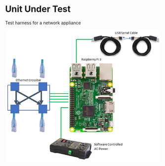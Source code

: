 # Unit Under Test

Test harness for a network appliance

![](https://github.com/topherCantrell/UnitUnderTest/blob/master/art/schematic.jpg)
